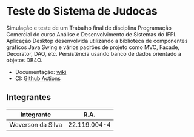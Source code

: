 # Teste do Sistema de Judocas

Simulação e teste de um Trabalho final de disciplina Programação Comercial do curso Análise e Desenvolvimento de Sistemas do IFPI. Aplicação Desktop desenvolvida utilizando a biblioteca de componentes gráficos Java Swing e vários padrões de projeto como MVC, Facade, Decorator, DAO, etc. Persistência usando banco de dados orientado a objetos DB4O.


- Documentação: [wiki](https://github.com/WebisD/Teste-do-Sistema-de-Judocas/wiki)
- CI: [Github Actions](https://github.com/WebisD/Teste-do-Sistema-de-Judocas/actions)

## Integrantes

| Integrante         | R.A.         |
|--------------------|--------------|
| Weverson da Silva  | 22.119.004-4 |